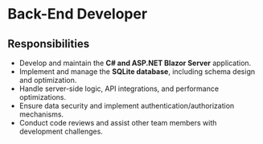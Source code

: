 # Back-End Developer

## Responsibilities
- Develop and maintain the **C# and ASP.NET Blazor Server** application.
- Implement and manage the **SQLite database**, including schema design and optimization.
- Handle server-side logic, API integrations, and performance optimizations.
- Ensure data security and implement authentication/authorization mechanisms.
- Conduct code reviews and assist other team members with development challenges.
